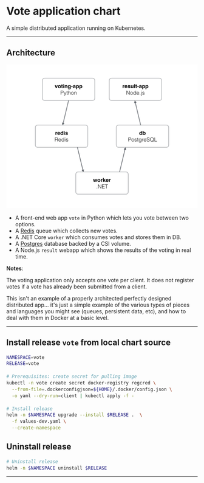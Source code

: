 # Vote application chart

A simple distributed application running on Kubernetes.

---

## Architecture

![Architecture diagram](docs/assets/architecture.png)

* A front-end web app `vote` in Python which lets you vote between two options.
* A [Redis](https://hub.docker.com/_/redis/) queue which collects new votes.
* A .NET Core `worker` which consumes votes and stores them in DB.
* A [Postgres](https://hub.docker.com/_/postgres/) database backed by a CSI volume.
* A Node.js `result`  webapp which shows the results of the voting in real time.

**Notes**:

The voting application only accepts one vote per client. It does not register votes if a vote has already been submitted from a client.

This isn't an example of a properly architected perfectly designed distributed app... it's just a simple
example of the various types of pieces and languages you might see (queues, persistent data, etc), and how to
deal with them in Docker at a basic level.

---

## Install release `vote` from local chart source

```sh
NAMESPACE=vote
RELEASE=vote

# Prerequisites: create secret for pulling image
kubectl -n vote create secret docker-registry regcred \
  --from-file=.dockerconfigjson=${HOME}/.docker/config.json \
  -o yaml --dry-run=client | kubectl apply -f -

# Install release
helm -n $NAMESPACE upgrade --install $RELEASE .  \
  -f values-dev.yaml \
  --create-namespace
```

## Uninstall release

```sh
# Uninstall release
helm -n $NAMESPACE uninstall $RELEASE
```

---
